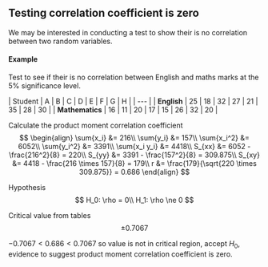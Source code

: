 ## Testing correlation coefficient is zero
We may be interested in conducting a test to show their is no correlation between two random variables.

#### Example
Test to see if their is no correlation between English and maths marks at the 5% significance level.

| Student | A | B | C | D | E | F | G | H |
| --- |
| **English** | 25 | 18 | 32 | 27 | 21 | 35 | 28 | 30 |
| **Mathematics** | 16 | 11 | 20 | 17 | 15 | 26 | 32 | 20 |

Calculate the product moment correlation coefficient
$$
\begin{align}
\sum{x_i} &= 216\\
\sum{y_i} &= 157\\
\sum{x_i^2} &= 6052\\
\sum{y_i^2} &= 3391\\
\sum{x_i y_i} &= 4418\\
S_{xx} &= 6052 - \frac{216^2}{8} = 220\\
S_{yy} &= 3391 - \frac{157^2}{8} = 309.875\\
S_{xy} &= 4418 - \frac{216 \times 157}{8} = 179\\
r &= \frac{179}{\sqrt{220 \times 309.875}} = 0.686
\end{align}
$$

Hypothesis
$$
H_0: \rho = 0\\
H_1: \rho \ne 0
$$ 

Critical value from tables
$$
\pm0.7067
$$

$-0.7067 < 0.686 < 0.7067$ so value is not in critical region, accept $H_0$, evidence to suggest product moment correlation coefficient is zero.